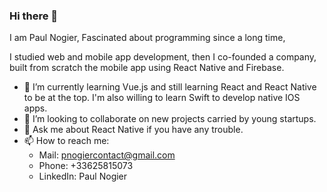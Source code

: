 ### Hi there 👋

<!--
**pnogier/pnogier** is a ✨ _special_ ✨ repository because its `README.md` (this file) appears on your GitHub profile.
-->
I am Paul Nogier,
Fascinated about programming since a long time,

I studied web and mobile app development, then I co-founded a company, built from scratch the mobile app using React Native and Firebase.

- 🌱  I’m currently learning Vue.js and still learning React and React Native to be at the top. I'm also willing to learn Swift to develop native IOS apps.
- 👯  I’m looking to collaborate on new projects carried by young startups.
- 💬  Ask me about React Native if you have any trouble.
- 📫  How to reach me: 
    - Mail: pnogiercontact@gmail.com
    - Phone: +33625815073
    - LinkedIn: Paul Nogier

